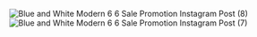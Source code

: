 ![Blue and White Modern 6 6 Sale Promotion Instagram Post (8)](https://github.com/user-attachments/assets/7516f2ee-f42a-4294-b40f-165c3341a6ca)
![Blue and White Modern 6 6 Sale Promotion Instagram Post (7)](https://github.com/user-attachments/assets/ece63440-ec14-47b9-8ec7-53d7b4bab759)
